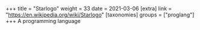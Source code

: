 +++
title = "Starlogo"
weight = 33
date = 2021-03-06
[extra]
link = "https://en.wikipedia.org/wiki/Starlogo"
[taxonomies]
groups = ["proglang"]
+++
A programming language

